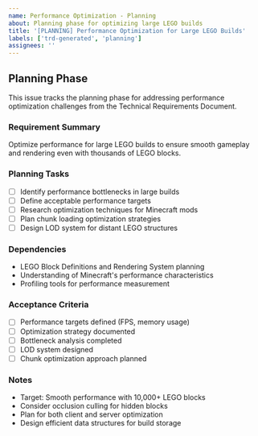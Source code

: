 ```yaml
---
name: Performance Optimization - Planning
about: Planning phase for optimizing large LEGO builds
title: '[PLANNING] Performance Optimization for Large LEGO Builds'
labels: ['trd-generated', 'planning']
assignees: ''
---
```


## Planning Phase

This issue tracks the planning phase for addressing performance optimization challenges from the Technical Requirements Document.

### Requirement Summary
Optimize performance for large LEGO builds to ensure smooth gameplay and rendering even with thousands of LEGO blocks.

### Planning Tasks
- [ ] Identify performance bottlenecks in large builds
- [ ] Define acceptable performance targets
- [ ] Research optimization techniques for Minecraft mods
- [ ] Plan chunk loading optimization strategies
- [ ] Design LOD system for distant LEGO structures

### Dependencies
- LEGO Block Definitions and Rendering System planning
- Understanding of Minecraft's performance characteristics
- Profiling tools for performance measurement

### Acceptance Criteria
- [ ] Performance targets defined (FPS, memory usage)
- [ ] Optimization strategy documented
- [ ] Bottleneck analysis completed
- [ ] LOD system designed
- [ ] Chunk optimization approach planned

### Notes
- Target: Smooth performance with 10,000+ LEGO blocks
- Consider occlusion culling for hidden blocks
- Plan for both client and server optimization
- Design efficient data structures for build storage
